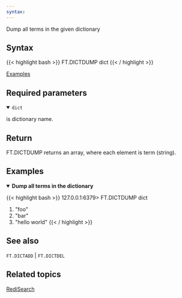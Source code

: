 ```yaml
---
syntax: 
---
```


Dump all terms in the given dictionary

## Syntax

{{< highlight bash >}}
FT.DICTDUMP dict
{{< / highlight >}}

[Examples](#examples)

## Required parameters

<details open>
<summary><code>dict</code></summary>

is dictionary name.
</details>

## Return

FT.DICTDUMP returns an array, where each element is term (string).

## Examples

<details open>
<summary><b>Dump all terms in the dictionary</b></summary>

{{< highlight bash >}}
127.0.0.1:6379> FT.DICTDUMP dict
1) "foo"
2) "bar"
3) "hello world"
{{< / highlight >}}
</details>

## See also

`FT.DICTADD` | `FT.DICTDEL`

## Related topics

[RediSearch](/docs/stack/search)


